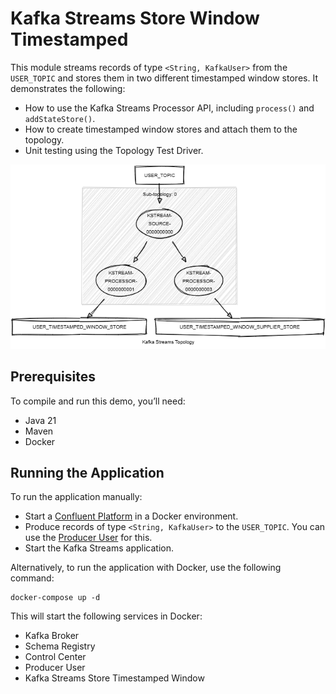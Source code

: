 # Kafka Streams Store Window Timestamped

This module streams records of type `<String, KafkaUser>` from the `USER_TOPIC` and stores them in two different timestamped window stores.
It demonstrates the following:

- How to use the Kafka Streams Processor API, including `process()` and `addStateStore()`.
- How to create timestamped window stores and attach them to the topology.
- Unit testing using the Topology Test Driver.

![topology.png](topology.png)

## Prerequisites

To compile and run this demo, you’ll need:

- Java 21
- Maven
- Docker

## Running the Application

To run the application manually:

- Start a [Confluent Platform](https://docs.confluent.io/platform/current/quickstart/ce-docker-quickstart.html#step-1-download-and-start-cp) in a Docker environment.
- Produce records of type `<String, KafkaUser>` to the `USER_TOPIC`. You can use the [Producer User](../specific-producers/kafka-streams-producer-user) for this.
- Start the Kafka Streams application.

Alternatively, to run the application with Docker, use the following command:

```console
docker-compose up -d
```

This will start the following services in Docker:

- Kafka Broker
- Schema Registry
- Control Center
- Producer User
- Kafka Streams Store Timestamped Window
